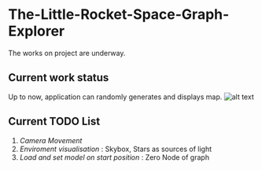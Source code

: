 # The-Little-Rocket-Space-Graph-Explorer
The works on project are underway.

## Current work status 
Up to now, application can randomly generates and displays map. 
![alt text](https://6wbr3a.db.files.1drv.com/y4mJgBaVE0-C27uQ0bD6Ghc_C6qz9T6OldWvd2gPaULSu1u9ENLXYqaBIfembx2_qBJonSa1jE0iaG6HbsbThskuCjx8PtBC8fEU9OVDN5pa-y37ZSvaWdEf0_dLfd1zSdDtYAPlE-wIHy1CtwZiCHUGrpJoTReTxnZaSpt7osOGnTY05jAZKIgMJvnEtHFv2oT4_5sB72JvDCQwZS8joI-eg/overview.gif?download&psid=1)

## Current TODO List 
1) *Camera Movement*
2) *Enviroment visualisation* : Skybox, Stars as sources of light
3) *Load and set model on start position* : Zero Node of graph
